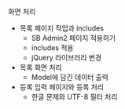 화면 처리

* 목록 페이지 작업과 includes
  * SB Admin2 페이지 적용하기
  * includes 적용
  * jQuery 라이브러리 변경
* 목록 화면 처리
  * Model에 담긴 데이터 출력
* 등록 입력 페이지와 등록 처리
  * 한글 문제와 UTF-8 필터 처리